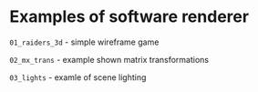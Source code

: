 # Examples of software renderer

`01_raiders_3d` - simple wireframe game

`02_mx_trans` - example shown matrix transformations

`03_lights` - examle of scene lighting